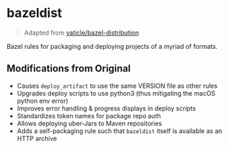 # bazeldist
> Adapted from [vaticle/bazel-distribution](https://github.com/vaticle/bazel-distribution)

Bazel rules for packaging and deploying projects of a myriad of formats.

## Modifications from Original
- Causes `deploy_artifact` to use the same VERSION file as other rules
- Upgrades deploy scripts to use python3 (thus mitigating the macOS python
  env error)
- Improves error handling & progress displays in deploy scripts
- Standardizes token names for package repo auth
- Allows deploying uber-Jars to Maven repositories
- Adds a self-packaging rule such that `bazeldist` itself is available as an HTTP archive
